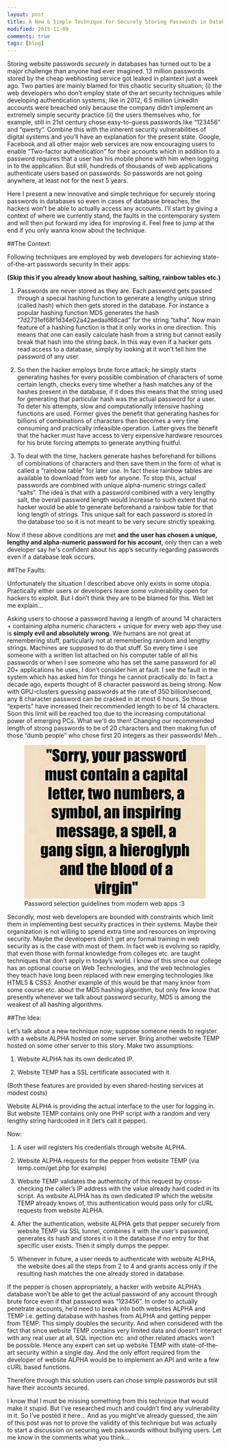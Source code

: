 ```yaml
---
layout: post
title: A New & Simple Technique for Securely Storing Passwords in Databases
modified: 2015-11-09
comments: true
tags: [blog]
---
```


Storing website passwords *securely* in databases has turned out to be a major challenge than anyone had ever imagined. 13 million passwords stored by the cheap webhosting service got leaked in plaintext just a week ago. Two parties are mainly blamed for this chaotic security situation; (i) the web developers who don’t employ state of the art security techniques while developing authentication systems; like in 2012, 6.5 million LinkedIn accounts were breached only because the company didn’t implement an extremely simple security practice (ii) the users themselves who, for example, still in 21st century chose easy-to-guess passwords like “123456” and “qwerty”. Combine this with the inherent security vulnerabilities of digital systems and you’ll have an explanation for the present state. Google, Facebook and all other major web services are now encouraging users to enable “Two-factor authentication” for their accounts which in addition to a password requires that a user has his mobile phone with him when logging in to the application. But still, hundreds of thousands of web applications authenticate users based on passwords. So passwords are not going anywhere, at least not for the next 5 years.

Here I present a new innovative and simple technique for securely storing passwords in databases so even in cases of database breaches, the hackers won’t be able to actually access any accounts. I’ll start by giving a context of where we currently stand, the faults in the contemporary system and will then put forward my idea for improving it. Feel free to jump at the end if you only wanna know about the technique.

##The Context:

Following techniques are employed by web developers for achieving state-of-the-art passwords security in their apps:

**(Skip this if you already know about hashing, salting, rainbow tables etc.)**

1) Passwords are never stored as they are. Each password gets passed through a special hashing function to generate a lengthy unique string (called hash) which then gets stored in the database. For instance a popular hashing function MD5 generates the hash “7d2731ef68f1d34e02a42aedaaf68cad” for the string “talha”. Now main feature of a hashing function is that it only works in one direction. This means that one can easily calculate hash from a string but cannot easily break that hash into the string back. In this way even if a hacker gets read access to a database, simply by looking at it won’t tell him the password of any user.

2) So then the hacker employs brute force attack; he simply starts generating hashes for every possible combination of characters of some certain length, checks every time whether a hash matches any of the hashes present in the database, if it does this means that the string used for generating that particular hash was the actual password for a user. To deter his attempts, slow and computationally intensive hashing functions are used. Former gives the benefit that generating hashes for billions of combinations of characters then becomes a very time consuming and practically infeasible operation. Latter gives the benefit that the hacker must have access to very expensive hardware resources for his brute forcing attempts to generate anything fruitful.

3) To deal with the time, hackers generate hashes beforehand for billions of combinations of characters and then save them in the form of what is called a “rainbow table” for later use. In fact these rainbow tables are available to download from web for anyone. To stop this, actual passwords are combined with unique alpha-numeric strings called “salts”. The idea is that with a password combined with a very lengthy salt, the overall password length would increase to such extent that no hacker would be able to generate beforehand a rainbow table for that long length of strings. This unique salt for each password is stored in the database too so it is not meant to be very secure strictly speaking.

Now if these above conditions are met **and the user has chosen a unique, lengthy and alpha-numeric password for his account**, only then can a web developer say he's confident about his app’s security regarding passwords even if a database leak occurs.

##The Faults:

Unfortunately the situation I described above only exists in some utopia. Practically either users or developers leave some vulnerability open for hackers to exploit. But I don’t think they are to be blamed for this. Well let me explain…

Asking users to choose a password having a length of around 14 characters + containing alpha numeric characters + unique for every web app they use is **simply evil and absolutely wrong**. We humans are not great at remembering stuff, particularly not at remembering random and lengthy strings. Machines are supposed to do that stuff. So every time I see someone with a written list attached on his computer table of all his passwords or when I see someone who has set the same password for all 20+ applications he uses, I don’t consider him at fault. I see the fault in the system which has asked him for things he cannot practically do. In fact a decade ago, experts thought of 8 character password as being strong. Now with GPU-clusters guessing passwords at the rate of 350 billion/second, any 8 character password can be cracked in at most 6 hours. So those “experts” have increased their recommended length to be of 14 characters. Soon this limit will be reached too due to the increasing computational power of emerging PCs. What we'll do then! Changing our recommended length of strong passwords to be of 20 characters and then making fun of those “dumb people” who chose first 20 integers as their passwords! Meh...

<figure>
  <img src="/images/meme-password-security.jpg">
  <figcaption>Password selection guidelines from modern web apps :3</figcaption>
</figure>

Secondly, most web developers are bounded with constraints which limit them in implementing best security practices in their systems. Maybe their organization is not willing to spend extra time and resources on improving security. Maybe the developers didn’t get any formal training in web security as is the case with most of them. In fact web is evolving so rapidly, that even those with formal knowledge from colleges etc. are taught techniques that don’t apply in today’s world. I know of this since our college has an optional course on Web Technologies, and the web technologies they teach have long been replaced with new emerging technologies like HTML5 & CSS3. Another example of this would be that many know from some course etc. about the MD5 hashing algorithm, but only few know that presently whenever we talk about password security, MD5 is among the weakest of all hashing algorithms.

##The Idea:

Let’s talk about a new technique now; suppose someone needs to register with a website ALPHA hosted on some server. Bring another website TEMP hosted on some other server to this story. Make two assumptions:

1)  Website ALPHA has its own dedicated IP.

2)  Website TEMP has a SSL certificate associated with it.

(Both these features are provided by even shared-hosting services at modest costs)

Website ALPHA is providing the actual interface to the user for logging in. But website TEMP contains only one PHP script with a random and very lengthy string hardcoded in it (let’s call it pepper).

Now:

1)  A user will registers his credentials through website ALPHA.

2)  Website ALPHA requests for the pepper from website TEMP (via temp.com/get.php for example)

3)  Website TEMP validates the authenticity of this request by cross-checking the caller’s IP address with the value already hard coded in its script. As website ALPHA has its own dedicated IP which the website TEMP already knows of, this authentication would pass only for cURL requests from website ALPHA.

4)  After the authentication, website ALPHA gets that pepper securely from website TEMP via SSL tunnel, combines it with the user’s password, generates its hash and stores it in it the database if no entry for that specific user exists. Then it simply dumps the pepper.

5)  Whenever in future, a user needs to authenticate with website ALPHA, the website does all the steps from 2 to 4 and grants access only if the resulting hash matches the one already stored in database.

If the pepper is chosen appropriately, a hacker with website ALPHA’s database won’t be able to get the actual password of any account through brute force even if that password was “123456”. In order to actually penetrate accounts, he’d need to break into both websites ALPHA and TEMP i.e. getting database with hashes from ALPHA and getting pepper from TEMP. This simply doubles the security. And when considered with the fact that since website TEMP contains very limited data and doesn’t interact with any real user at all, SQL injection etc. and other related attacks won’t be possible. Hence any expert can set up website TEMP with state-of-the-art security within a single day. And the only effort required from the developer of website ALPHA would be to implement an API and write a few cURL based functions.

Therefore through this solution users can chose simple passwords but still have their accounts secured.

I know that I must be missing something from this technique that would make it stupid. But I’ve researched much and couldn’t find any vulnerability in it. So I’ve posted it here… And as you might’ve already guessed, the aim of this post was not to prove the validity of this technique but was actually to start a discussion on securing web passwords without bullying users. Let me know in the comments what you think...
